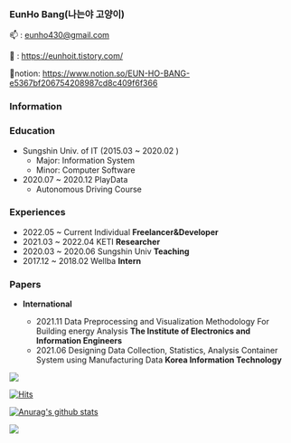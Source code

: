 ### EunHo Bang(나는야 고양이)
📫 : eunho430@gmail.com

📝 : https://eunhoit.tistory.com/

🔲notion: https://www.notion.so/EUN-HO-BANG-e5367bf206754208987cd8c409f6f366

### Information

### Education

- Sungshin Univ. of IT (2015.03 ~ 2020.02 )
    - Major: Information System
    - Minor: Computer Software
- 2020.07 ~ 2020.12 PlayData
    - Autonomous Driving Course

### Experiences

- 2022.05 ~ Current Individual **Freelancer&Developer**
- 2021.03 ~ 2022.04 KETI **Researcher**
- 2020.03 ~ 2020.06 Sungshin Univ **Teaching** 
- 2017.12 ~ 2018.02 Wellba **Intern**


### Papers

- **International**

     - 2021.11 Data Preprocessing and Visualization Methodology For Building energy Analysis **The Institute of Electronics and Information Engineers**
    - 2021.06 Designing Data Collection, Statistics, Analysis Container System using Manufacturing Data **Korea Information Technology**
   

<!-- ### Projects

- **00000** --> 


<a href="https://eunhoit.tistory.com">
 <img src="http://img.shields.io/badge/-tistory-yellow?style=flat&logo=bloglovin&link=https://eunhoit.tistory.com/"/>
 </a>
 
[![Hits](https://hits.seeyoufarm.com/api/count/incr/badge.svg?url=https%3A%2F%2Fgithub.com%2Fhaesoo9410&count_bg=%23EB8B10&title_bg=%23684327&icon=&icon_color=%23E7E7E7&title=VISIT&edge_flat=false)](https://github.com/eunhobang)

 [![Anurag's github stats](https://github-readme-stats.vercel.app/api?username=eunhobang)](https://github.com/anuraghazra/github-readme-stats)

<img align='left' src="http://mazassumnida.wtf/api/v2/generate_badge?boj=eunhoit">
